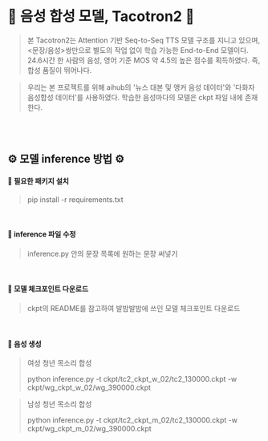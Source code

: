 
# 🌰 음성 합성 모델, Tacotron2 🌰

>  본 Tacotron2는 Attention 기반 Seq-to-Seq TTS 모델 구조를 지니고 있으며, <문장/음성>쌍만으로 별도의 작업 없이 학습 가능한 End-to-End 모델이다. 24.6시간 한 사람의 음성, 영어 기준 MOS 약 4.5의 높은 점수를 획득하였다. 즉, 합성 품질이 뛰어나다. 

 
>  우리는 본 프로젝트를 위해 aihub의 '뉴스 대본 및 앵커 음성 데이터'와 '다화자 음성합성 데이터'를 사용하였다. 학습한 음성마다의 모델은 ckpt 파일 내에 존재한다. 

<br/><br/>

## ⚙️ 모델 inference 방법 ⚙️

#### 🔸 필요한 패키지 설치
> pip install -r requirements.txt

<br/>

#### 🔸 inference 파일 수정
> inference.py 안의 문장 목록에 원하는 문장 써넣기

<br/>

#### 🔸 모델 체크포인트 다운로드
> ckpt의 README를 참고하여 발밤발밤에 쓰인 모델 체크포인트 다운로드

<br/>

#### 🔸 음성 생성
> 여성 청년 목소리 합성
> 
> python inference.py -t ckpt/tc2_ckpt_w_02/tc2_130000.ckpt -w ckpt/wg_ckpt_w_02/wg_390000.ckpt

> 남성 청년 목소리 합성
> 
> python inference.py -t ckpt/tc2_ckpt_m_02/tc2_130000.ckpt -w ckpt/wg_ckpt_m_02/wg_390000.ckpt

